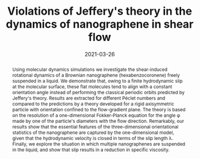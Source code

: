 ---
title: "Violations of Jeffery's theory in the dynamics of nanographene in shear flow"
date: 2021-03-26
publishDate: 2021-03-26
authors: ["**Junkai Zhang**", Catherine Kamal, "Lorenzo Botto"]
publication_types: ["2"]
abstract: "Using molecular dynamics simulations we investigate the shear-induced rotational dynamics of a Brownian nanographene (hexabenzocoronene) freely suspended in a liquid. We demonstrate that, owing to a finite hydrodynamic slip at the molecular surface, these flat molecules tend to align with a constant orientation angle instead of performing the classical periodic orbits predicted by Jeffery's theory. Results are extracted for different Péclet numbers and compared to the predictions by a theory developed for a rigid axisymmetric particle with orientation confined to the flow-gradient plane. The theory is based on the resolution of a one-dimensional Fokker-Planck equation for the angle φ made by one of the particle's diameters with the flow direction. Remarkably, our results show that the essential features of the three-dimensional orientational statistics of the nanographene are captured by the one-dimensional model, given that the hydrodynamic velocity is closed in terms of the slip length λ. Finally, we explore the situation in which multiple nanographenes are suspended in the liquid, and show that slip results in a reduction in specific viscosity."
featured: true
publication: "Physical Review Fluids, 6, 034303"
links:
  - icon_pack: fas
    icon: scroll
    name: Link
    url: 'https://doi.org/10.1103/PhysRevFluids.6.034303'
  - icon_pack: fab
    icon: github
    name: Input files
    url: 'https://github.com/simongravelle/lammps-input-files'
  - icon_pack: fab
    icon: github
    name: Supplemental material
    url: 'files/Violations_of_Jeffery_s_theory_in_the_dynamics_of_nanographene_in_shear_flow_SI.pdf'
---